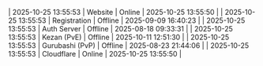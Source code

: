 | 2025-10-25 13:55:53 | Website | Online | 2025-10-25 13:55:50 |
| 2025-10-25 13:55:53 | Registration | Offline | 2025-09-09 16:40:23 |
| 2025-10-25 13:55:53 | Auth Server | Offline | 2025-08-18 09:33:31 |
| 2025-10-25 13:55:53 | Kezan (PvE) | Offline | 2025-10-11 12:51:30 |
| 2025-10-25 13:55:53 | Gurubashi (PvP) | Offline | 2025-08-23 21:44:06 |
| 2025-10-25 13:55:53 | Cloudflare | Online | 2025-10-25 13:55:50 |
